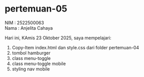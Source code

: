 # pertemuan-05

NIM : 2522500063<br>
Nama : Anjelita Cahaya<br>

Hari ini, KAmis 23 Oktober 2025, saya mempelajari:
<ol>
    <li>Copy-Item index.html dan style.css dari folder pertemuan-04</li>
    <li>tombol hamburger</li>
    <li>class menu-toggle</li>
    <li>class menu-toggle mobile</li>
    <li>styling nav mobile</li>

</ol>